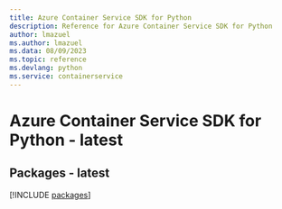 ```yaml
---
title: Azure Container Service SDK for Python
description: Reference for Azure Container Service SDK for Python
author: lmazuel
ms.author: lmazuel
ms.data: 08/09/2023
ms.topic: reference
ms.devlang: python
ms.service: containerservice
---
```

# Azure Container Service SDK for Python - latest
## Packages - latest
[!INCLUDE [packages](container-service-index.md)]